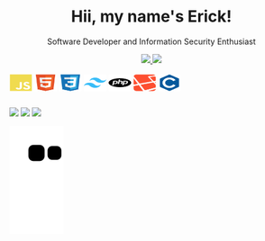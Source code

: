 <h1 align="center">
    Hii, my name's Erick!
</h1>
<p align="center">
    Software Developer and Information Security Enthusiast
</p>
<div align="center">
    <a href="https://github.com/erxck">
    <img height="180em" src="https://github-readme-stats.vercel.app/api?username=erxck&show_icons=true&theme=react&include_all_commits=true&count_private=true">
    <img height="180em" src="https://github-readme-stats.vercel.app/api/top-langs/?username=erxck&layout=compact&langs_count=7&theme=react">
</div>
<div style="display: inline-block"><br>
    <img align="center" alt="Erick-Js" height="30" width="40" src="https://raw.githubusercontent.com/devicons/devicon/master/icons/javascript/javascript-plain.svg">
    <img align="center" alt="Erick-HTML" height="30" width="40" src="https://raw.githubusercontent.com/devicons/devicon/master/icons/html5/html5-original.svg">
    <img align="center" alt="Erick-CSS" height="30" width="40" src="https://raw.githubusercontent.com/devicons/devicon/master/icons/css3/css3-original.svg">
    <img align="center" alt="Erick-TailwindCSS" height="30" width="40" src="https://raw.githubusercontent.com/devicons/devicon/master/icons/tailwindcss/tailwindcss-plain.svg">
    <img align="center" alt="Erick-PHP" height="30" width="40" src="https://raw.githubusercontent.com/devicons/devicon/master/icons/php/php-plain.svg">
    <img align="center" alt="Erick-Laravel" height="30" width="40" src="https://raw.githubusercontent.com/devicons/devicon/master/icons/laravel/laravel-plain.svg">
    <img align="center" alt="Erick-C" height="30" width="40" src="https://raw.githubusercontent.com/devicons/devicon/master/icons/c/c-plain.svg">
</div>

  ##
 
<div> 
    <a href="https://www.instagram.com/oericks/" target="_blank"><img src="https://img.shields.io/badge/-Instagram-%23E4405F?style=for-the-badge&logo=instagram&logoColor=white" target="_blank"></a>
    <a href = "mailto:contatoerickrian@gmail.com"><img src="https://img.shields.io/badge/-Gmail-%23333?style=for-the-badge&logo=gmail&logoColor=white" target="_blank"></a>
    <a href="https://www.linkedin.com/in/erick-nunes13/" target="_blank"><img src="https://img.shields.io/badge/-LinkedIn-%230077B5?style=for-the-badge&logo=linkedin&logoColor=white" target="_blank"></a> 
    
![Snake animation](https://github.com/erxck/erxck/blob/output/github-contribution-grid-snake.svg)

</div>
